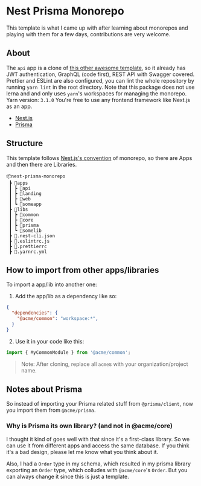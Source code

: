 # Nest Prisma Monorepo
This template is what I came up with after learning about monorepos and playing with them for a few days, contributions are very welcome.

## About

The `api` app is a clone of [this other awesome template](https://github.com/fivethree-team/nestjs-prisma-starter), so it already has JWT authentication, GraphQL (code first), REST API with Swagger covered.
Prettier and ESLint are also configured, you can lint the whole repository by running `yarn lint` in the root directory.
Note that this package does not use lerna and and only uses `yarn`'s workspaces for managing the monorepo.
Yarn version: `3.1.0`
You're free to use any frontend framework like Next.js as an app. 

- [Nest.js](https://nestjs.com/)
- [Prisma](https://prisma.io/)

## Structure

This template follows [Nest.js's convention](https://docs.nestjs.com/cli/monorepo) of monorepo, so there are Apps and then there are Libraries.

```
📦nest-prisma-monorepo
 ┣ 📂apps
 ┃ ┣ 📂api
 ┃ ┣ 📂landing
 ┃ ┣ 📂web
 ┃ ┗ 📂someapp
 ┣ 📂libs
 ┃ ┣ 📂common
 ┃ ┣ 📂core
 ┃ ┣ 📂prisma
 ┃ ┗ 📂somelib
 ┣ 📜.nest-cli.json
 ┣ 📜.eslintrc.js
 ┣ 📜.prettierrc
 ┣ 📜.yarnrc.yml
```

## How to import from other apps/libraries

To import a app/lib into another one:
1. Add the app/lib as a dependency like so:
```json
{
  "dependencies": {
    "@acme/common": "workspace:*",
  }
}

```

2. Use it in your code like this:
```ts 
import { MyCommonModule } from '@acme/common';
```

> Note: After cloning, replace all `acme`s with your organization/project name.

## Notes about Prisma

So instead of importing your Prisma related stuff from `@prisma/client`, now you import them from `@acme/prisma`.

### Why is Prisma its own library? (and not in @acme/core)

I thought it kind of goes well with that since it's a first-class library. So we can use it from different apps and access the same database. If you think it's a bad design, please let me know what you think about it.

Also, I had a `Order` type in my schema, which resulted in my prisma library exporting an `Order` type, which colludes with `@acme/core`'s `Order`. But you can always change it since this is just a template.
